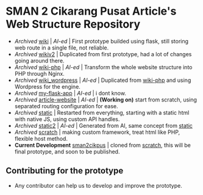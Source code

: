 # SMAN 2 Cikarang Pusat Article's Web Structure Repository

- *Archived* [wiki](/wiki/) | *AI-ed* | First prototype builded using flask, still storing web route in a single file, not reliable.
- *Archived* [wikiv2](./wikiv2/) | Duplicated from first prototype, had a lot of changes going around there.
- *Archived* [wiki-php](/wiki-php/) | *AI-ed* | Transform the whole website structure into PHP through Nginx.
- *Archived* [wiki_wordpress](/wikiv2_wordpress/) | *AI-ed* | Duplicated from [wiki-php](/wiki-php/) and using Wordpress for the engine.
- *Archived* [my-flask-app](/my-flask-app/) | *AI-ed* | i dont know.
- *Archived* [article-website](/article-website/) | *AI-ed* | **(Working on)** start from scratch, using separated routing configuration for ease.
- *Archived* [static](/static/) | Restarted from everything, starting with a static html with native JS, using custom API handles.
- *Archived* [static2](/static2/) | *AI-ed* | Generated from AI, same concept from [static](/static/)
- *Archived* [scratch](/scratch/) | making custom framework, treat html like PHP, flexible host method.
- **Current Development** [sman2cikpus](/sman2cikpus/) | cloned from [scratch](/scratch/), this will be final prototype, and soon to be published.

## Contributing for the prototype

- Any contributor can help us to develop and improve the prototype.
